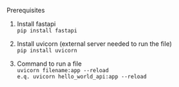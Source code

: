 Prerequisites

1. Install fastapi <br />
`pip install fastapi`
   
2. Install uvicorn (external server needed to run the file) <br />
`pip install uvicorn`
   
3. Command to run a file <br />
`uvicorn filename:app --reload` <br />
`e.q. uvicorn hello_world_api:app --reload` <br />

